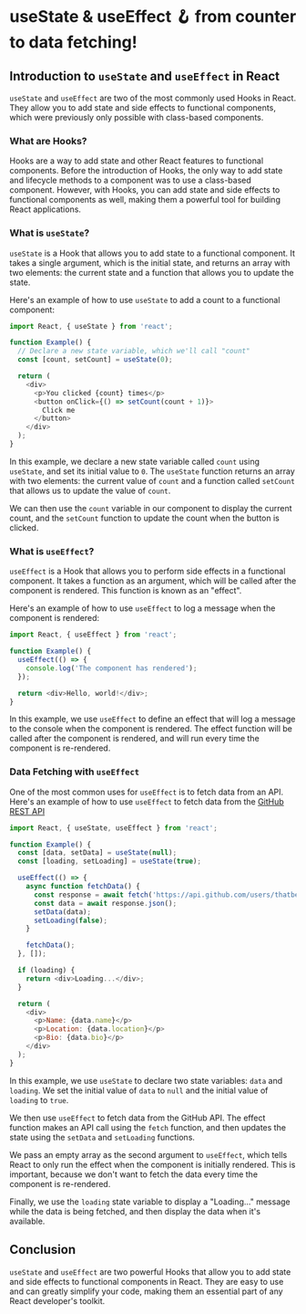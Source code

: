 # useState & useEffect 🪝 from counter to data fetching!

## **Introduction to** `useState` and `useEffect` in React

`useState` and `useEffect` are two of the most commonly used Hooks in React. They allow you to add state and side effects to functional components, which were previously only possible with class-based components.

### **What are Hooks?**

Hooks are a way to add state and other React features to functional components. Before the introduction of Hooks, the only way to add state and lifecycle methods to a component was to use a class-based component. However, with Hooks, you can add state and side effects to functional components as well, making them a powerful tool for building React applications.

### **What is** `useState`?

`useState` is a Hook that allows you to add state to a functional component. It takes a single argument, which is the initial state, and returns an array with two elements: the current state and a function that allows you to update the state.

Here's an example of how to use `useState` to add a count to a functional component:

```javascript
import React, { useState } from 'react';

function Example() {
  // Declare a new state variable, which we'll call "count"
  const [count, setCount] = useState(0);

  return (
    <div>
      <p>You clicked {count} times</p>
      <button onClick={() => setCount(count + 1)}>
        Click me
      </button>
    </div>
  );
}
```

In this example, we declare a new state variable called `count` using `useState`, and set its initial value to `0`. The `useState` function returns an array with two elements: the current value of `count` and a function called `setCount` that allows us to update the value of `count`.

We can then use the `count` variable in our component to display the current count, and the `setCount` function to update the count when the button is clicked.

### **What is** `useEffect`?

`useEffect` is a Hook that allows you to perform side effects in a functional component. It takes a function as an argument, which will be called after the component is rendered. This function is known as an "effect".

Here's an example of how to use `useEffect` to log a message when the component is rendered:

```javascript
import React, { useEffect } from 'react';

function Example() {
  useEffect(() => {
    console.log('The component has rendered');
  });

  return <div>Hello, world!</div>;
}
```

In this example, we use `useEffect` to define an effect that will log a message to the console when the component is rendered. The effect function will be called after the component is rendered, and will run every time the component is re-rendered.

### **Data Fetching with** `useEffect`

One of the most common uses for `useEffect` is to fetch data from an API. Here's an example of how to use `useEffect` to fetch data from the [GitHub REST API](https://docs.github.com/en/rest/overview/resources-in-the-rest-api?apiVersion=2022-11-28)

```javascript
import React, { useState, useEffect } from 'react';

function Example() {
  const [data, setData] = useState(null);
  const [loading, setLoading] = useState(true);

  useEffect(() => {
    async function fetchData() {
      const response = await fetch('https://api.github.com/users/thatbeautifuldream');
      const data = await response.json();
      setData(data);
      setLoading(false);
    }

    fetchData();
  }, []);

  if (loading) {
    return <div>Loading...</div>;
  }

  return (
    <div>
      <p>Name: {data.name}</p>
      <p>Location: {data.location}</p>
      <p>Bio: {data.bio}</p>
    </div>
  );
}
```

In this example, we use `useState` to declare two state variables: `data` and `loading`. We set the initial value of `data` to `null` and the initial value of `loading` to `true`.

We then use `useEffect` to fetch data from the GitHub API. The effect function makes an API call using the `fetch` function, and then updates the state using the `setData` and `setLoading` functions.

We pass an empty array as the second argument to `useEffect`, which tells React to only run the effect when the component is initially rendered. This is important, because we don't want to fetch the data every time the component is re-rendered.

Finally, we use the `loading` state variable to display a "Loading..." message while the data is being fetched, and then display the data when it's available.

## **Conclusion**

`useState` and `useEffect` are two powerful Hooks that allow you to add state and side effects to functional components in React. They are easy to use and can greatly simplify your code, making them an essential part of any React developer's toolkit.